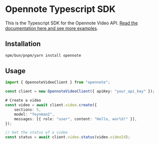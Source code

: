 # Opennote Typescript SDK

This is the Typescript SDK for the Opennote Video API. [Read the documentation here and see more examples](https://docs.opennote.com/video-api/introduction).

## Installation

```bash
npm/bun/pnpm/yarn install opennote
```

## Usage

```typescript
import { OpennoteVideoClient } from "opennote";

const client = new OpennoteVideoClient({ apiKey: "your_api_key" });

# Create a video
const video = await client.video.create({
    sections: 5,
    model: "feynman2",
    messages: [{ role: "user", content: "Hello, world!" }],
});

// Get the status of a video
const status = await client.video.status(video.videoId);
```
